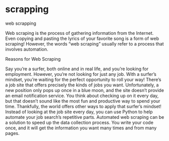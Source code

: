 # scrapping
 web scrapping


Web scraping is the process of gathering information from the Internet. Even copying and pasting the lyrics of your favorite song is a form of web scraping! However, the words “web scraping” usually refer to a process that involves automation.

Reasons for Web Scraping

Say you’re a surfer, both online and in real life, and you’re looking for employment. However, you’re not looking for just any job. With a surfer’s mindset, you’re waiting for the perfect opportunity to roll your way! There’s a job site that offers precisely the kinds of jobs you want. Unfortunately, a new position only pops up once in a blue moon, and the site doesn’t provide an email notification service. You think about checking up on it every day, but that doesn’t sound like the most fun and productive way to spend your time.
Thankfully, the world offers other ways to apply that surfer’s mindset! Instead of looking at the job site every day, you can use Python to help automate your job search’s repetitive parts. Automated web scraping can be a solution to speed up the data collection process. You write your code once, and it will get the information you want many times and from many pages.
